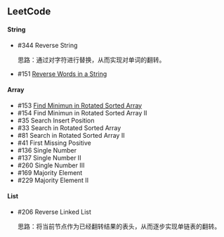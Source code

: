 ## LeetCode

#### String

* \#344 Reverse String

  思路：通过对字符进行替换，从而实现对单词的翻转。

* \#151 [Reverse Words in a String](https://yiyufxst.me/2017/08/08/LeetCode/151_Reverse_Words_in_a_String/)


#### Array

* \#153 [Find Minimun in Rotated Sorted Array](https://yiyufxst.me/2017/08/09/LeetCode/153_Find_Minimun_in_Rotated_Sorted_Array/)
* \#154 Find Minimun in Rotated Sorted Array II
* \#35  Search Insert Position
* \#33  Search in Rotated Sorted Array
* \#81  Search in Rotated Sorted Array II
* \#41  First Missing Positive
* \#136 Single Number
* \#137 Single Number II
* \#260 Single Number III
* \#169 Majority Element
* \#229 Majority Element II 


#### List

* \#206 Reverse Linked List

  思路：将当前节点作为已经翻转结果的表头，从而逐步实现单链表的翻转。

